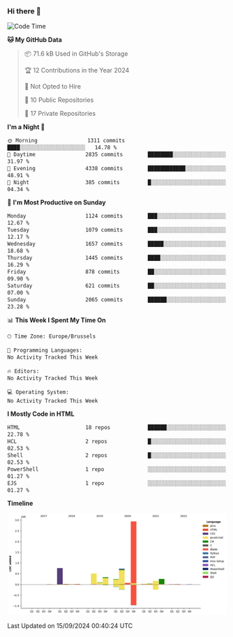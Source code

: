 ### Hi there 👋

<!--START_SECTION:waka-->
![Code Time](http://img.shields.io/badge/Code%20Time-1%2C222%20hrs%2056%20mins-blue)

**🐱 My GitHub Data** 

> 📦 71.6 kB Used in GitHub's Storage 
 > 
> 🏆 12 Contributions in the Year 2024
 > 
> 🚫 Not Opted to Hire
 > 
> 📜 10 Public Repositories 
 > 
> 🔑 17 Private Repositories 
 > 
**I'm a Night 🦉** 

```text
🌞 Morning                1311 commits        ████░░░░░░░░░░░░░░░░░░░░░   14.78 % 
🌆 Daytime                2835 commits        ████████░░░░░░░░░░░░░░░░░   31.97 % 
🌃 Evening                4338 commits        ████████████░░░░░░░░░░░░░   48.91 % 
🌙 Night                  385 commits         █░░░░░░░░░░░░░░░░░░░░░░░░   04.34 % 
```
📅 **I'm Most Productive on Sunday** 

```text
Monday                   1124 commits        ███░░░░░░░░░░░░░░░░░░░░░░   12.67 % 
Tuesday                  1079 commits        ███░░░░░░░░░░░░░░░░░░░░░░   12.17 % 
Wednesday                1657 commits        █████░░░░░░░░░░░░░░░░░░░░   18.68 % 
Thursday                 1445 commits        ████░░░░░░░░░░░░░░░░░░░░░   16.29 % 
Friday                   878 commits         ██░░░░░░░░░░░░░░░░░░░░░░░   09.90 % 
Saturday                 621 commits         ██░░░░░░░░░░░░░░░░░░░░░░░   07.00 % 
Sunday                   2065 commits        ██████░░░░░░░░░░░░░░░░░░░   23.28 % 
```


📊 **This Week I Spent My Time On** 

```text
🕑︎ Time Zone: Europe/Brussels

💬 Programming Languages: 
No Activity Tracked This Week

🔥 Editors: 
No Activity Tracked This Week

💻 Operating System: 
No Activity Tracked This Week
```

**I Mostly Code in HTML** 

```text
HTML                     18 repos            ██████░░░░░░░░░░░░░░░░░░░   22.78 % 
HCL                      2 repos             █░░░░░░░░░░░░░░░░░░░░░░░░   02.53 % 
Shell                    2 repos             █░░░░░░░░░░░░░░░░░░░░░░░░   02.53 % 
PowerShell               1 repo              ░░░░░░░░░░░░░░░░░░░░░░░░░   01.27 % 
EJS                      1 repo              ░░░░░░░░░░░░░░░░░░░░░░░░░   01.27 % 
```



**Timeline**

![Lines of Code chart](https://raw.githubusercontent.com/guillaumedeplancke/guillaumedeplancke/main/assets/bar_graph.png)


 Last Updated on 15/09/2024 00:40:24 UTC
<!--END_SECTION:waka-->
